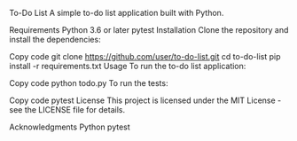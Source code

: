 To-Do List
A simple to-do list application built with Python.

Requirements
Python 3.6 or later
pytest
Installation
Clone the repository and install the dependencies:

Copy code
git clone https://github.com/user/to-do-list.git
cd to-do-list
pip install -r requirements.txt
Usage
To run the to-do list application:

Copy code
python todo.py
To run the tests:

Copy code
pytest
License
This project is licensed under the MIT License - see the LICENSE file for details.

Acknowledgments
Python
pytest
